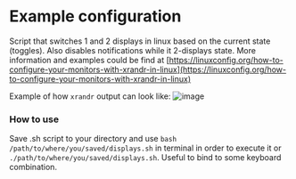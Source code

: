# Example configuration

Script that switches 1 and 2 displays in linux based on the current state (toggles). Also disables notifications while it 2-displays state.
More information and examples could be find at [https://linuxconfig.org/how-to-configure-your-monitors-with-xrandr-in-linux](https://linuxconfig.org/how-to-configure-your-monitors-with-xrandr-in-linux)

Example of how `xrandr` output can look like:
![image](https://user-images.githubusercontent.com/49812531/191553025-e6d2395b-495b-428d-ab27-4e2ae708e738.png)

### How to use

Save .sh script to your directory and use `bash /path/to/where/you/saved/displays.sh` in terminal in order to execute it or `./path/to/where/you/saved/displays.sh`. Useful to bind to some keyboard combination.
